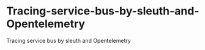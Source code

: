 # Tracing-service-bus-by-sleuth-and-Opentelemetry
Tracing service bus  by sleuth and  Opentelemetry
